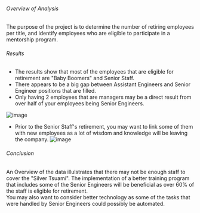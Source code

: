 ###### Overview of Analysis
The purpose of the project is to determine the number of retiring employees per title, and identify employees who are eligible to participate in a mentorship program.

###### Results
- The results show that most of the employees that are eligible for retirement are "Baby Boomers" and Senior Staff.
- There appears to be a big gap between Assistant Engineers and Senior Engineer positions that are filled.   
- Only having 2 employees that are managers may be a direct result from over half of your employees being Senior Engineers. 

![image](https://user-images.githubusercontent.com/30275459/141689910-2248c5fe-1180-476a-bdd4-a11a2ef84d29.png)

- Prior to the Senior Staff's retirement, you may want to link some of them with new employees as a lot of wisdom and knowledge will be leaving the company.
![image](https://user-images.githubusercontent.com/30275459/141690152-31f4dae6-1fab-4674-80a1-9d7e65dcb4d5.png)

###### Conclusion
An Overview of the data illulstrates that there may not be enough staff to cover the "Silver Tsuami".  The implementation of a better training program that includes some of the Senior Engineers will be beneficial as over 60% of the staff is eligible for retirement.   
You may also want to consider better technology as some of the tasks that were handled by Senior Engineers could possibly be automated.
